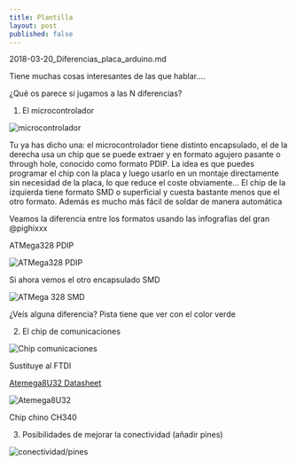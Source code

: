 ```yaml
---
title: Plantilla
layout: post
published: false
---
```

2018-03-20_Diferencias_placa_arduino.md


Tiene muchas cosas interesantes de las que hablar....

¿Qué os parece si jugamos a las N diferencias?

1. El microcontrolador

![microcontrolador](https://raw.githubusercontent.com/javacasm/ArduinoCompletoDE2018/master/material/images/Arduino_1-N_diferencias.png)

Tu ya has dicho una: el microcontrolador tiene distinto encapsulado, el de la derecha usa un chip que se puede extraer y en formato agujero pasante o through hole, conocido como formato PDIP. La idea es que puedes programar el chip con la placa y luego usarlo en un montaje directamente sin necesidad de la placa, lo que reduce el coste obviamente... El chip de la izquierda tiene formato SMD o superficial y cuesta bastante menos que el otro formato. Además es mucho más fácil de soldar de manera automática

Veamos la diferencia entre los formatos usando las infografías del gran @pighixxx

ATMega328 PDIP

![ATMega328 PDIP](http://doolox.com/g/pig/pighixxx-atmega328.jpg)

Si ahora vemos el otro encapsulado SMD

![ATMega 328 SMD](http://farhek.com/a/a/at/atmega328-datasheet-pinout_atmega8-datasheet_constant-voltage-transformer-function-of-relays-wire-for-house-wiring-on-semiconductor-diode-kicker-4-ohm-forward-reverse-with-limit-switch-di.png)


¿Veís alguna diferencia? Pista tiene que ver con el color verde

2. El chip de comunicaciones


![Chip comunicaciones](https://raw.githubusercontent.com/javacasm/ArduinoCompletoDE2018/master/material/images/Arduino_2-N_diferencias.png)


Sustituye al FTDI

[Atemega8U32 Datasheet](https://cdn.sparkfun.com/datasheets/Components/General%20IC/ATMEGA8U2.pdf)

![Atemega8U32](https://cdn.sparkfun.com//assets/parts/4/6/6/9/13703-01.jpg)

Chip chino CH340

3. Posibilidades de mejorar la conectividad (añadir pines)


![conectividad/pines](https://raw.githubusercontent.com/javacasm/ArduinoCompletoDE2018/master/material/images/Arduino_3-N_diferencias.png)
